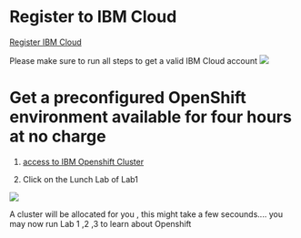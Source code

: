 
# Register to IBM Cloud 

[Register IBM Cloud](https://ibm.biz/BdfwBt)

Please make sure to run all steps to get a valid IBM Cloud account 
![](README_IMAGES/Register.png)

# Get a preconfigured OpenShift environment available for four hours at no charge
1. [access to IBM Openshift  Cluster]( https://developer.ibm.com/openlabs/openshift)

2. Click on the Lunch Lab of Lab1  

![](README_IMAGES/OC.png)

A cluster will be allocated for you , this might take a few secounds....  you may now run Lab 1 ,2 ,3 to learn about Openshift 
